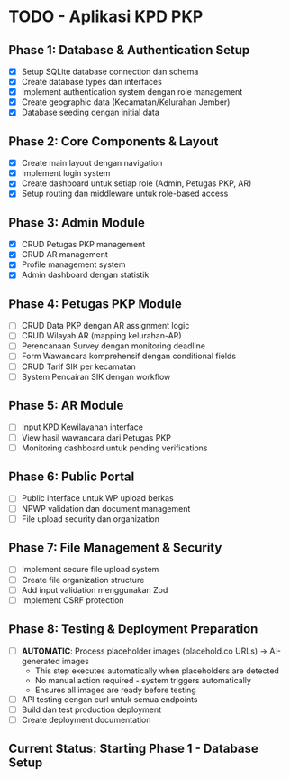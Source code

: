 # TODO - Aplikasi KPD PKP

## Phase 1: Database & Authentication Setup
- [x] Setup SQLite database connection dan schema
- [x] Create database types dan interfaces
- [x] Implement authentication system dengan role management
- [x] Create geographic data (Kecamatan/Kelurahan Jember)
- [x] Database seeding dengan initial data

## Phase 2: Core Components & Layout
- [x] Create main layout dengan navigation
- [x] Implement login system
- [x] Create dashboard untuk setiap role (Admin, Petugas PKP, AR)
- [x] Setup routing dan middleware untuk role-based access

## Phase 3: Admin Module
- [x] CRUD Petugas PKP management
- [x] CRUD AR management  
- [x] Profile management system
- [x] Admin dashboard dengan statistik

## Phase 4: Petugas PKP Module
- [ ] CRUD Data PKP dengan AR assignment logic
- [ ] CRUD Wilayah AR (mapping kelurahan-AR)
- [ ] Perencanaan Survey dengan monitoring deadline
- [ ] Form Wawancara komprehensif dengan conditional fields
- [ ] CRUD Tarif SIK per kecamatan
- [ ] System Pencairan SIK dengan workflow

## Phase 5: AR Module  
- [ ] Input KPD Kewilayahan interface
- [ ] View hasil wawancara dari Petugas PKP
- [ ] Monitoring dashboard untuk pending verifications

## Phase 6: Public Portal
- [ ] Public interface untuk WP upload berkas
- [ ] NPWP validation dan document management
- [ ] File upload security dan organization

## Phase 7: File Management & Security
- [ ] Implement secure file upload system
- [ ] Create file organization structure
- [ ] Add input validation menggunakan Zod
- [ ] Implement CSRF protection

## Phase 8: Testing & Deployment Preparation
- [ ] **AUTOMATIC**: Process placeholder images (placehold.co URLs) → AI-generated images
  - This step executes automatically when placeholders are detected
  - No manual action required - system triggers automatically
  - Ensures all images are ready before testing
- [ ] API testing dengan curl untuk semua endpoints
- [ ] Build dan test production deployment
- [ ] Create deployment documentation

## Current Status: Starting Phase 1 - Database Setup